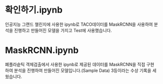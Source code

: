 # 확인하기.ipynb
인공지능 그랜드 챌린지에 사용한 ipynb로 TACO데이터를 MaskRCNN을 사용하여 분석을 진행하고 만들어진 모델을 가지고 Test에 사용했습니다.

# MaskRCNN.ipynb
폐플라슽틱 객체검출에서 사용한 ipynb로 제공된 데이터를 MaskRCNN을 직접 구현하여 분석을 진행하여 만들어진 모델입니다.(Sample Data)
3등이라는 수상 기록을 세웠습니다.